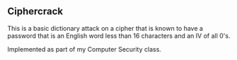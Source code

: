## Ciphercrack

This is a basic dictionary attack on a cipher that is known to have a password that is an English word less than 16 characters and an IV of all 0's.

Implemented as part of my Computer Security class.
